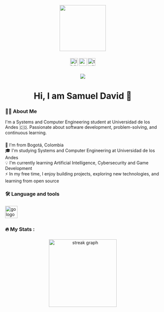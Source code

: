 <div align="center">
  <img height="150" src="https://media.giphy.com/media/M9gbBd9nbDrOTu1Mqx/giphy.gif"  />
</div>

###

<div align="center">
  <img src="https://img.shields.io/static/v1?message=LinkedIn&logo=linkedin&label=&color=0077B5&logoColor=white&labelColor=&style=for-the-badge" height="25" alt="linkedin logo"  />
  <img src="https://img.shields.io/static/v1?message=Youtube&logo=youtube&label=&color=FF0000&logoColor=white&labelColor=&style=for-the-badge" height="25" alt="youtube logo"  />
  <img src="https://img.shields.io/static/v1?message=Twitter&logo=twitter&label=&color=1DA1F2&logoColor=white&labelColor=&style=for-the-badge" height="25" alt="twitter logo"  />
</div>

###

<div align="center">
  <img src="https://visitor-badge.laobi.icu/badge?page_id=maurodesouza.maurodesouza&"  />
</div>

###

<h1 align="center"> Hi, I am Samuel David 👋</h1>

###

<h3 align="left">👩‍💻  About Me</h3>
I'm a Systems and Computer Engineering student at Universidad de los Andes 🇨🇴.
Passionate about software development, problem-solving, and continuous learning.


###

<p align="left">📍 I'm from Bogotá, Colombia <br>
🎓 I'm studying Systems and Computer Engineering at Universidad de los Andes <br>
💡 I'm currently learning Artificial Intelligence, Cybersecurity and Game Development <br>
⚡ In my free time, I enjoy building projects, exploring new technologies, and learning from open source


###

<h3 align="left">🛠 Language and tools</h3>

###

<div align="left">
  <img src="" height="40" alt="go logo"  />
  <img width="12" />

</div>

###

<h3 align="left">🔥   My Stats :</h3>

###

<div align="center">
  <img src="https://www.google.com/url?sa=i&url=https%3A%2F%2Fwww.cleanpng.com%2Ffree%2Fpython-logo.html&psig=AOvVaw1QQ4IcSSxUVqIKKqZ6SDiD&ust=1756864623775000&source=images&cd=vfe&opi=89978449&ved=0CBUQjRxqFwoTCOD5qfD8uI8DFQAAAAAdAAAAABAE" height="220" alt="streak graph"  />
</div>

###

